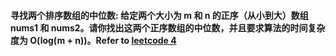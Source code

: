####  寻找两个排序数组的中位数: 给定两个大小为 m 和 n 的正序（从小到大）数组 nums1 和 nums2。请你找出这两个正序数组的中位数，并且要求算法的时间复杂度为 O(log(m + n))。Refer to [leetcode 4](https://leetcode-cn.com/problems/median-of-two-sorted-arrays/)


